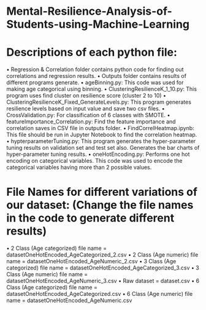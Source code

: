 # Mental-Resilience-Analysis-of-Students-using-Machine-Learning

# Descriptions of each python file:
•	Regression & Correlation folder contains python code for finding out correlations and regression results.
•	Outputs folder contains results of different programs generate.
•	ageBinning.py: This code was used for making age categorical using binning.
•	ClusteringResilienceK_1_10.py: This program uses find cluster on resilience score (cluster 2 to 10) 
•	ClusteringResilienceK_Fixed_GenerateLevels.py: This program generates resilience levels based on input value and save two csv files.
•	CrossValidation.py: For classification of 6 classes with SMOTE.
•	featureImportance_Correlation.py: Find the feature importance and correlation saves in CSV file in outputs folder.
•	FindCorrelHeatmap.ipynb: This file should be run in Jupyter Notebook to find the correlation heatmap.
•	hypterparameterTuning.py: This program generates the hyper-parameter tuning results on validation set and test set also. Generates the bar charts of hyper-parameter tuning results.
•	oneHotEncoding.py: Performs one hot encoding on categorical variables. This code was used to encode the categorical variables having more than 2 possible values.

# File Names for different variations of our dataset: (Change the file names in the code to generate different results)
• 2 Class (Age categorized) file name = datasetOneHotEncoded_AgeCategorized_2.csv
• 2 Class (Age numeric) file name = datasetOneHotEncoded_AgeNumeric_2.csv
• 3 Class (Age categorized) file name = datasetOneHotEncoded_AgeCategorized_3.csv
• 3 Class (Age numeric) file name = datasetOneHotEncoded_AgeNumeric_3.csv
• Raw dataset = dataset.csv
• 6 Class (Age categorized) file name = datasetOneHotEncoded_AgeCategorized.csv
• 6 Class (Age numeric) file name = datasetOneHotEncoded_AgeNumeric.csv




